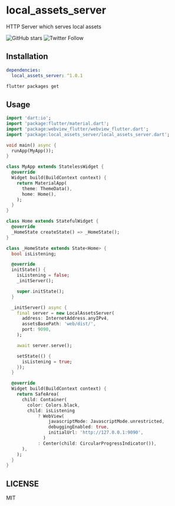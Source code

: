 # local_assets_server

HTTP Server which serves local assets

![GitHub stars](https://img.shields.io/github/stars/lesnitsky/flutter_local_assets_server.svg?style=social)
![Twitter Follow](https://img.shields.io/twitter/follow/lesnitsky_a.svg?label=Follow%20me&style=social)

## Installation

```yml
dependencies:
  local_assets_server: ^1.0.1
```

```sh
flutter packages get
```

## Usage

```dart
import 'dart:io';
import 'package:flutter/material.dart';
import 'package:webview_flutter/webview_flutter.dart';
import 'package:local_assets_server/local_assets_server.dart';

void main() async {
  runApp(MyApp());
}

class MyApp extends StatelessWidget {
  @override
  Widget build(BuildContext context) {
    return MaterialApp(
      theme: ThemeData(),
      home: Home(),
    );
  }
}

class Home extends StatefulWidget {
  @override
  _HomeState createState() => _HomeState();
}

class _HomeState extends State<Home> {
  bool isListening;

  @override
  initState() {
    isListening = false;
    _initServer();

    super.initState();
  }

  _initServer() async {
    final server = new LocalAssetsServer(
      address: InternetAddress.anyIPv4,
      assetsBasePath: 'web/dist/',
      port: 9090,
    );

    await server.serve();

    setState(() {
      isListening = true;
    });
  }

  @override
  Widget build(BuildContext context) {
    return SafeArea(
      child: Container(
        color: Colors.black,
        child: isListening
            ? WebView(
                javascriptMode: JavascriptMode.unrestricted,
                debuggingEnabled: true,
                initialUrl: 'http://127.0.0.1:9090',
              )
            : Center(child: CircularProgressIndicator()),
      ),
    );
  }
}

```

## LICENSE

MIT
